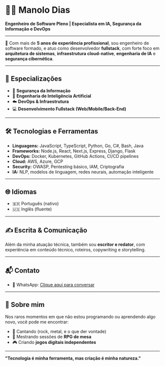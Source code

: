 # 👨‍💻 Manolo Dias

**Engenheiro de Software Pleno | Especialista em IA, Segurança da Informação e DevOps**  

---

💼 Com mais de **5 anos de experiência profissional**, sou engenheiro de software formado, e atuo como desenvolvedor **fullstack**, com forte foco em **arquitetura de sistemas**, **infraestrutura cloud-native**, **engenharia de IA** e **segurança cibernética**.

---

## 🧠 Especializações

- 🔐 **Segurança da Informação**
- 🤖 **Engenharia de Inteligência Artificial**
- ☁️ **DevOps & Infraestrutura**
- 💻 **Desenvolvimento Fullstack (Web/Mobile/Back-End)**

---

## 🛠️ Tecnologias e Ferramentas

- **Linguagens:** JavaScript, TypeScript, Python, Go, C#, Bash, Java
- **Frameworks:** Node.js, React, Next.js, Express, Django, Flask
- **DevOps:** Docker, Kubernetes, GitHub Actions, CI/CD pipelines
- **Cloud:** AWS, Azure, GCP
- **Security:** OWASP, Pentesting básico, IAM, Criptografia
- **IA:** NLP, modelos de linguagem, redes neurais, automação inteligente

---

## 🌐 Idiomas

- 🇧🇷 Português (nativo)  
- 🇺🇸 Inglês (fluente)

---

## ✍️ Escrita & Comunicação

Além da minha atuação técnica, também sou **escritor e redator**, com experiência em conteúdo técnico, roteiros, copywriting e storytelling.

---

## 📬 Contato


- 💬 WhatsApp: [Clique aqui para conversar](https://wa.me/5521968899448)  


---

## 🎲 Sobre mim

Nos raros momentos em que não estou programando ou aprendendo algo novo, você pode me encontrar:

- 🎤 Cantando (rock, metal, e o que der vontade)
- 🐉 Mestrando sessões de **RPG de mesa**
- 🎮 Criando **jogos digitais independentes**

---

**"Tecnologia é minha ferramenta, mas criação é minha natureza."**

